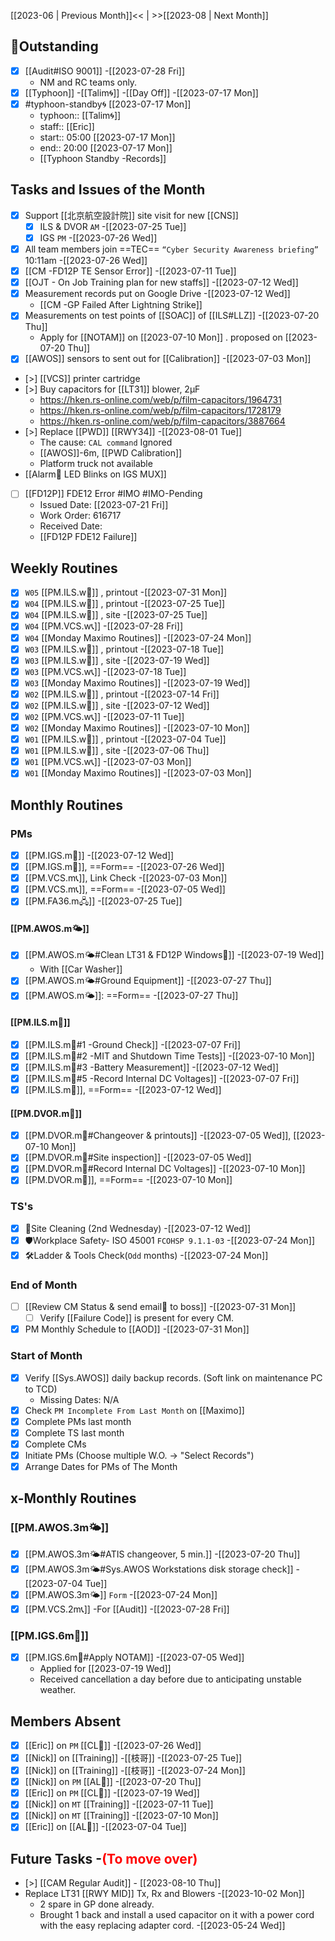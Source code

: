 [[2023-06 | Previous Month]]<< | >>[[2023-08 | Next Month]]
## 📌Outstanding
- [x] [[Audit#ISO 9001]] -[[2023-07-28 Fri]]
	- NM and RC teams only.
- [x] [[Typhoon]] -[[Talim🌀]] -[[Day Off]] -[[2023-07-17 Mon]]
- [x] #typhoon-standby🌀 [[2023-07-17 Mon]]
	- typhoon:: [[Talim🌀]]
	- staff:: [[Eric]]
	- start:: 05:00 [[2023-07-17 Mon]]
	- end:: 20:00 [[2023-07-17 Mon]]
	- [[Typhoon Standby -Records]]
## Tasks and Issues of the Month
- [x] Support [[北京航空設計院]] site visit for new [[CNS]] 
	- [x] ILS & DVOR `AM` -[[2023-07-25 Tue]]
	- [x] IGS `PM` -[[2023-07-26 Wed]]
- [x] All team members join ==TEC==  `“Cyber Security Awareness briefing”` 10:11am -[[2023-07-26 Wed]]
- [x] [[CM -FD12P TE Sensor Error]] -[[2023-07-11 Tue]]
- [x] [[OJT - On Job Training plan for new staffs]] -[[2023-07-12 Wed]]
- [x] Measurement records put on Google Drive -[[2023-07-12 Wed]]
	- [[CM -GP Failed After Lightning Strike]]
- [x] Measurements on test points of [[SOAC]] of [[ILS#LLZ]] -[[2023-07-20 Thu]]
	- Apply for [[NOTAM]] on [[2023-07-10 Mon]] . proposed on [[2023-07-20 Thu]]
- [x]  [[AWOS]] sensors to sent out for [[Calibration]] -[[2023-07-03 Mon]]
- [>] [[VCS]] printer cartridge 
- [>] Buy capacitors for [[LT31]] blower, 2μF
	- https://hken.rs-online.com/web/p/film-capacitors/1964731
	- https://hken.rs-online.com/web/p/film-capacitors/1728179
	- https://hken.rs-online.com/web/p/film-capacitors/3887664
- [>] Replace [[PWD]] [[RWY34]] -[[2023-08-01 Tue]]
	- The cause: `CAL command` Ignored
	- [[AWOS]]-6m, [[PWD Calibration]]
	- Platform truck not available
- [[Alarm🔔 LED Blinks on IGS MUX]]
- [ ] [[FD12P]] FDE12 Error #IMO  #IMO-Pending 
	- Issued Date: [[2023-07-21 Fri]]
	- Work Order: 616717
	- Received Date:
	- [[FD12P FDE12 Failure]]
## Weekly Routines
- [x] `W05` [[PM.ILS.w🛬]] , printout -[[2023-07-31 Mon]]
- [x] `W04` [[PM.ILS.w🛬]] , printout -[[2023-07-25 Tue]]
- [x] `W04` [[PM.ILS.w🛬]] , site -[[2023-07-25 Tue]]
- [x] `W04` [[PM.VCS.w📞]] -[[2023-07-28 Fri]]
- [x] `W04` [[Monday Maximo Routines]] -[[2023-07-24 Mon]]
- [x] `W03` [[PM.ILS.w🛬]] , printout -[[2023-07-18 Tue]]
- [x] `W03` [[PM.ILS.w🛬]] , site -[[2023-07-19 Wed]]
- [x] `W03` [[PM.VCS.w📞]] -[[2023-07-18 Tue]]
- [x] `W03` [[Monday Maximo Routines]] -[[2023-07-19 Wed]]
- [x] `W02` [[PM.ILS.w🛬]] , printout -[[2023-07-14 Fri]]
- [x] `W02` [[PM.ILS.w🛬]] , site -[[2023-07-12 Wed]]
- [x] `W02` [[PM.VCS.w📞]] -[[2023-07-11 Tue]]
- [x] `W02` [[Monday Maximo Routines]] -[[2023-07-10 Mon]]
- [x] `W01` [[PM.ILS.w🛬]] , printout -[[2023-07-04 Tue]]
- [x] `W01` [[PM.ILS.w🛬]] , site -[[2023-07-06 Thu]]
- [x] `W01` [[PM.VCS.w📞]] -[[2023-07-03 Mon]]
- [x] `W01` [[Monday Maximo Routines]] -[[2023-07-03 Mon]]
## Monthly Routines
### PMs
- [x] [[PM.IGS.m🛫]] -[[2023-07-12 Wed]]
- [x] [[PM.IGS.m🛫]], ==Form== -[[2023-07-26 Wed]]
- [x] [[PM.VCS.m📞]], Link Check -[[2023-07-03 Mon]]
- [x] [[PM.VCS.m📞]], ==Form== -[[2023-07-05 Wed]]
- [x] [[PM.FA36.m🖧]] -[[2023-07-25 Tue]]
#### [[PM.AWOS.m🌤️]]
- [x] [[PM.AWOS.m🌤️#Clean LT31 & FD12P Windows🚚]] -[[2023-07-19 Wed]]
	- With [[Car Washer]]
- [x] [[PM.AWOS.m🌤️#Ground Equipment]] -[[2023-07-27 Thu]]
- [x] [[PM.AWOS.m🌤️]]:  ==Form== -[[2023-07-27 Thu]]
#### [[PM.ILS.m🛬]]
- [x] [[PM.ILS.m🛬#1 -Ground Check]] -[[2023-07-07 Fri]]
- [x] [[PM.ILS.m🛬#2 -MIT and Shutdown Time Tests]] -[[2023-07-10 Mon]]
- [x] [[PM.ILS.m🛬#3 -Battery Measurement]] -[[2023-07-12 Wed]]
- [x] [[PM.ILS.m🛬#5 -Record Internal DC Voltages]] -[[2023-07-07 Fri]]
- [x] [[PM.ILS.m🛬]],  ==Form== -[[2023-07-12 Wed]]
#### [[PM.DVOR.m🧭]]
- [x] [[PM.DVOR.m🧭#Changeover & printouts]] -[[2023-07-05 Wed]], [[2023-07-10 Mon]]
- [x] [[PM.DVOR.m🧭#Site inspection]] -[[2023-07-05 Wed]]
- [x] [[PM.DVOR.m🧭#Record Internal DC Voltages]] -[[2023-07-10 Mon]]
- [x] [[PM.DVOR.m🧭]], ==Form== -[[2023-07-10 Mon]]
### TS's
- [x] 🧹Site Cleaning (2nd Wednesday) -[[2023-07-12 Wed]]
- [x] 🛡️Workplace Safety- ISO 45001 `FCOHSP 9.1.1-03` -[[2023-07-24 Mon]]
- [x] 🛠️Ladder & Tools Check(`Odd` months) -[[2023-07-24 Mon]]
### End of Month
- [ ] [[Review CM Status & send email📧 to boss]] -[[2023-07-31 Mon]]
	- [ ] Verify [[Failure Code]] is present for every CM.
- [x] PM Monthly Schedule to [[AOD]] -[[2023-07-31 Mon]]
### Start of Month
- [x] Verify [[Sys.AWOS]] daily backup records. (Soft link on maintenance PC to TCD)
	- Missing Dates: N/A
- [x] Check `PM Incomplete From Last Month` on [[Maximo]]
- [x] Complete PMs last month
- [x] Complete TS last month
- [x] Complete CMs
- [x] Initiate PMs (Choose multiple W.O. -> "Select Records")
- [x] Arrange Dates for PMs of The Month
## x-Monthly Routines
### [[PM.AWOS.3m🌤️]]
- [x] [[PM.AWOS.3m🌤️#ATIS changeover, 5 min.]] -[[2023-07-20 Thu]]
- [x] [[PM.AWOS.3m🌤️#Sys.AWOS Workstations disk storage check]] -[[2023-07-04 Tue]]
- [x] [[PM.AWOS.3m🌤️]] `Form` -[[2023-07-24 Mon]]
- [x] [[PM.VCS.2m📞]] -For [[Audit]] -[[2023-07-28 Fri]]
### [[PM.IGS.6m🛫]]
- [x] [[PM.IGS.6m🛫#Apply NOTAM]] -[[2023-07-05 Wed]]
	- Applied for [[2023-07-19 Wed]]
	- Received cancellation a day before due to anticipating unstable weather.
## Members Absent
- [x] [[Eric]] on `PM` [[CL🎉]] -[[2023-07-26 Wed]]
- [x] [[Nick]] on [[Training]] -[[枝哥]] -[[2023-07-25 Tue]]
- [x] [[Nick]] on [[Training]] -[[枝哥]] -[[2023-07-24 Mon]]
- [x] [[Nick]] on `PM` [[AL🎉]] -[[2023-07-20 Thu]]
- [x] [[Eric]] on `PM` [[CL🎉]] -[[2023-07-19 Wed]]
- [x] [[Nick]] on `MT` [[Training]] -[[2023-07-11 Tue]]
- [x] [[Nick]] on `MT` [[Training]] -[[2023-07-10 Mon]]
- [x] [[Eric]] on [[AL🎉]] -[[2023-07-04 Tue]]
## Future Tasks -<span style='color: red'>(To move over)</span>
- [>] [[CAM Regular Audit]] - [[2023-08-10 Thu]]
- Replace LT31 [[RWY MID]] Tx, Rx and Blowers -[[2023-10-02 Mon]]
	- 2 spare in GP done already. 
	- Brought 1 back and install a used capacitor on it with a power cord with the easy replacing adapter cord. -[[2023-05-24 Wed]]
